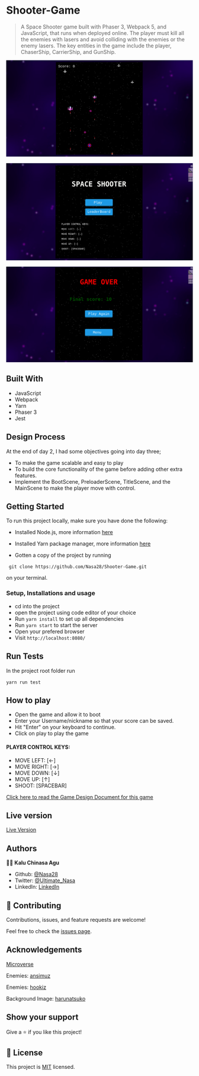 # Shooter-Game

> A Space Shooter game built with Phaser 3,  Webpack 5, and JavaScript, that runs when deployed online.  The player must kill all the enemies with lasers and avoid colliding with the enemies or the enemy lasers. The key entities in the game include the player, ChaserShip, CarrierShip, and GunShip.

![screenshot](/src/assets/img/readme1.png)

![screenshot](/src/assets/img/readme2.png)

![screenshot](/src/assets/img/readme3.png)

## Built With

- JavaScript
- Webpack
- Yarn
- Phaser 3
- Jest

## Design Process

  At the end of day 2, I had some objectives going into day three;

 * To make the game scalable and easy to play
 * To build the core functionality of the game before adding other extra features.
 * Implement the BootScene, PreloaderScene, TitleScene, and the MainScene to make the player move with control.



## Getting Started

To run this project locally, make sure you have done the following:

- Installed Node.js, more information [here](https://nodejs.org/en/)
- Installed Yarn package manager, more information [here](https://yarnpkg.com/)

- Gotten a copy of the project by running 
```
 git clone https://github.com/Nasa28/Shooter-Game.git

```
on your terminal.

### Setup, Installations and usage

- cd into the project
- open the project using code editor of your choice
- Run `yarn install` to set up all dependencies
- Run `yarn start` to start the server
- Open your prefered browser
- Visit `http://localhost:8080/`


## Run Tests

In the project root folder run

```
yarn run test

```

## How to play
- Open the game and allow it to boot
- Enter your Username/nickname so that your score can be saved.
- Hit "Enter" on your keyboard to continue.
- Click on play to play the game

#### PLAYER CONTROL KEYS:
 * MOVE LEFT: [←]
 * MOVE RIGHT: [→]
 * MOVE DOWN: [↓]
 * MOVE UP: [↑]
 * SHOOT: [SPACEBAR]

[Click here to read the Game Design Document for this game](GDD.md)

## Live version

 [Live Version](https://agha-elu.netlify.app/)


## Authors

👨‍💻 **Kalu Chinasa Agu**

* Github: [@Nasa28](https://github.com/Nasa28)
*  Twitter: [@Ultimate_Nasa](https://twitter.com/Ultimate_Nasa)
* LinkedIn: [LinkedIn](https://www.linkedin.com/in/kalu-chinasa-agu-a15080103/)

## 🤝 Contributing

Contributions, issues, and feature requests are welcome!

Feel free to check the [issues page](https://github.com/Nasa28/Shooter-Game/issues).



## Acknowledgements

[Microverse](https://www.microverse.org/)

Enemies: [ansimuz](https://opengameart.org/content/space-ship-shooter-pixel-art-assets) 

Enemies: [hookiz](https://opengameart.org/content/ship-space-0)


Background Image: [harunatsuko](https://opengameart.org/content/toy-space-background)


## Show your support

Give a ⭐️ if you like this project!

## 📝 License

This project is [MIT](LICENSE) licensed.

